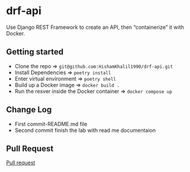# drf-api
Use Django REST Framework to create an API, then “containerize” it with Docker.
## Getting started
* Clone the repo => `git@github.com:HishamKhalil1990/drf-api.git`
* Install Dependencies => `poetry install`
* Enter virtual environment => `poetry shell`
* Build up a Docker image => `docker build .`
* Run the resver inside the Docker container => `docker compose up`
## Change Log
* First commit-README.md file
* Second commit finish the lab with read me documentaion
## Pull Request
[Pull request](https://github.com/moh-ash96/drf-api/pull/1)